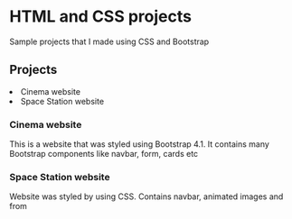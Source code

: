 <h1> HTML and CSS projects</h1>
    <P> Sample projects that I made using CSS and Bootstrap </P>

<h2>Projects</h2>
        <li>Cinema website</li>
        <li>Space Station website</li>


<h3>Cinema website</h3>
    <p> This is a website that was styled using Bootstrap 4.1. It contains many Bootstrap components like navbar, form, cards etc</p>

<h3> Space Station website</h3>
    <p>Website was styled by using CSS. Contains navbar, animated images and from</p>